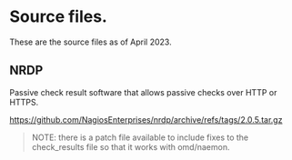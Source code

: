 # Source files.

These are the source files as of April 2023.

## NRDP

Passive check result software that allows passive checks over HTTP or
HTTPS.

https://github.com/NagiosEnterprises/nrdp/archive/refs/tags/2.0.5.tar.gz

> NOTE: there is a patch file available to include fixes to the
      check_results file so that it works with omd/naemon.

